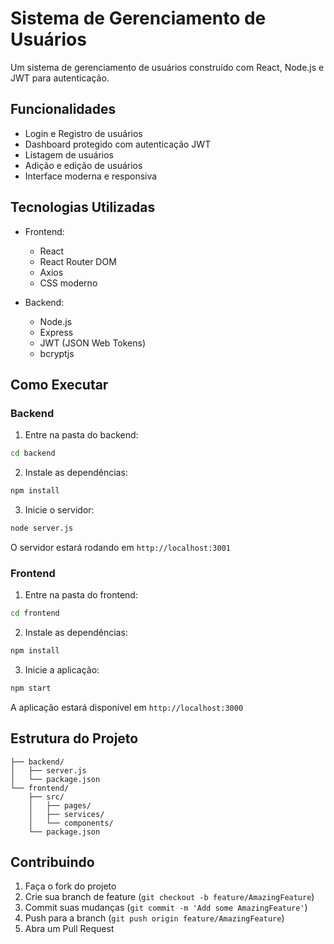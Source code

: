 # Sistema de Gerenciamento de Usuários

Um sistema de gerenciamento de usuários construído com React, Node.js e JWT para autenticação.

## Funcionalidades

- Login e Registro de usuários
- Dashboard protegido com autenticação JWT
- Listagem de usuários
- Adição e edição de usuários
- Interface moderna e responsiva

## Tecnologias Utilizadas

- Frontend:
  - React
  - React Router DOM
  - Axios
  - CSS moderno

- Backend:
  - Node.js
  - Express
  - JWT (JSON Web Tokens)
  - bcryptjs

## Como Executar

### Backend

1. Entre na pasta do backend:
```bash
cd backend
```

2. Instale as dependências:
```bash
npm install
```

3. Inicie o servidor:
```bash
node server.js
```

O servidor estará rodando em `http://localhost:3001`

### Frontend

1. Entre na pasta do frontend:
```bash
cd frontend
```

2. Instale as dependências:
```bash
npm install
```

3. Inicie a aplicação:
```bash
npm start
```

A aplicação estará disponível em `http://localhost:3000`

## Estrutura do Projeto

```
├── backend/
│   ├── server.js
│   └── package.json
└── frontend/
    ├── src/
    │   ├── pages/
    │   ├── services/
    │   └── components/
    └── package.json
```

## Contribuindo

1. Faça o fork do projeto
2. Crie sua branch de feature (`git checkout -b feature/AmazingFeature`)
3. Commit suas mudanças (`git commit -m 'Add some AmazingFeature'`)
4. Push para a branch (`git push origin feature/AmazingFeature`)
5. Abra um Pull Request

